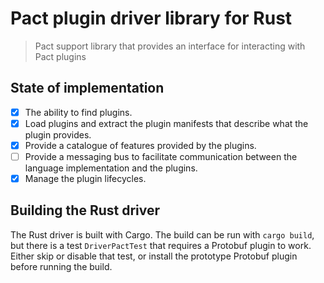 # Pact plugin driver library for Rust
> Pact support library that provides an interface for interacting with Pact plugins

## State of implementation

* [X] The ability to find plugins.
* [X] Load plugins and extract the plugin manifests that describe what the plugin provides.
* [X] Provide a catalogue of features provided by the plugins.
* [ ] Provide a messaging bus to facilitate communication between the language implementation and the plugins.
* [X] Manage the plugin lifecycles.

## Building the Rust driver

The Rust driver is built with Cargo. The build can be run with `cargo build`, but there is a test `DriverPactTest`
that requires a Protobuf plugin to work. Either skip or disable that test, or install the prototype Protobuf plugin before
running the build.
